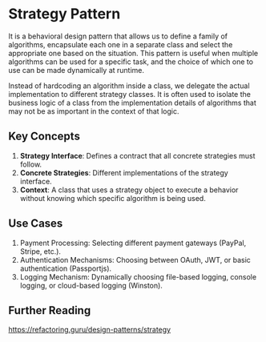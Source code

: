 # Strategy Pattern

It is a behavioral design pattern that allows us to define a family of algorithms, encapsulate each one in a separate class and select the appropriate one based on the situation.  This pattern is useful when multiple algorithms can be used for a specific task, and the choice of which one to use can be made dynamically at runtime.

Instead of hardcoding an algorithm inside a class, we delegate the actual implementation to different strategy classes.
It is often used to isolate the business logic of a class from the implementation details of algorithms that may not be as important in the context of that logic.

## Key Concepts

1. **Strategy Interface**: Defines a contract that all concrete strategies must follow.
2. **Concrete Strategies**: Different implementations of the strategy interface.
3. **Context**: A class that uses a strategy object to execute a behavior without knowing which specific algorithm is being used.

## Use Cases

1. Payment Processing: Selecting different payment gateways (PayPal, Stripe, etc.).
2. Authentication Mechanisms: Choosing between OAuth, JWT, or basic authentication (Passportjs).
3. Logging Mechanism: Dynamically choosing file-based logging, console logging, or cloud-based logging (Winston).


## Further Reading 

https://refactoring.guru/design-patterns/strategy
